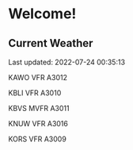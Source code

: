 # Welcome!

## Current Weather

Last updated: 2022-07-24 00:35:13

KAWO VFR A3012

KBLI VFR A3010

KBVS MVFR A3011

KNUW VFR A3016

KORS VFR A3009


